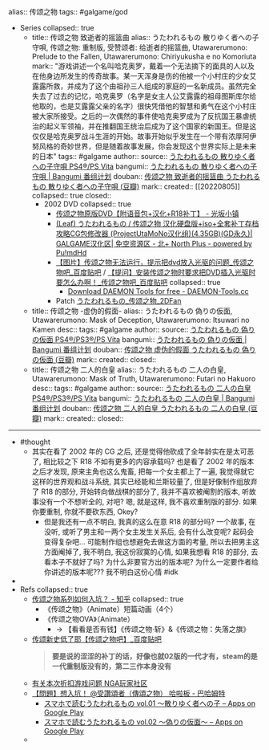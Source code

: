 alias:: 传颂之物
tags:: #galgame/god
- Series
  collapsed:: true
  - title:: 传颂之物 致逝者的摇篮曲
    alias:: うたわれるもの 散りゆく者への子守唄, 传颂之物: 重制版, 受赞颂者: 给逝者的摇篮曲, Utawarerumono: Prelude to the Fallen, Utawarerumono: Chiriyukusha e no Komoriuta
    mark:: "游戏讲述一个名叫哈克奥罗，戴着一个无法摘下的面具的人以及在他身边所发生的传奇故事。某一天浑身是伤的他被一个小村庄的少女艾露露所救，并成为了这个由祖孙三人组成的家庭的一名新成员。虽然完全失去了过去的记忆，哈克奥罗（名字是女主人公艾露露的祖母图斯库尔给他取的，也是艾露露父亲的名字）很快凭借他的智慧和勇气在这个小村庄被大家所接受。之后的一次偶然的事件使哈克奥罗成为了反抗国王暴虐统治的起义军领袖，并在推翻国王统治后成为了这个国家的新国王。但是这仅仅是哈克奥罗战斗生涯的开始。故事开始似乎发生在一个带有浓厚阿伊努风格的奇妙世界，但是随着故事发展，你会发现这个世界实际上是未来的日本"
    tags:: #galgame
    author:: 
    source:: [うたわれるもの 散りゆく者への子守唄 PS4®/PS Vita](https://aquaplus.jp/uta/chiri/)
    bangumi:: [うたわれるもの 散りゆく者への子守唄 | Bangumi 番组计划](https://bgm.tv/subject/229849)
    douban:: [传颂之物 致逝者的摇篮曲 うたわれるもの 散りゆく者への子守唄 (豆瓣)](https://www.douban.com/game/27202571/)
    mark:: 
    created:: [[20220805]]
    collapsed:: true
    closed:: 
    - 2002 DVD
      collapsed:: true
      - [传颂之物原版DVD【附语音包+汉化+R18补丁】 - 光坂小镇](https://www.clfans.club/6177/)
      - [(Leaf) うたわれるもの / 传颂之物 汉化硬盘版+iso+全套补丁存档攻略CG包修改器 (ProjectUtaMoNo汉化组)(4.35GB)(GD永久)| GALGAME汉化区| 免空资源区 - 北+ North Plus - powered by Pu!mdHd](https://bbs.north-plus.net/read.php?tid-1172056-fpage-0-toread--page-1.html)
      - [【图片】传颂之物无法运行，提示把dvd放入光驱的问题_传颂之物吧_百度贴吧](https://tieba.baidu.com/p/3814815198) / [【提问】安装传颂之物时要求把DVD插入光驱时要怎么办啊！_传颂之物吧_百度贴吧](https://tieba.baidu.com/p/4235189894)
        collapsed:: true
        - [Download DAEMON Tools for free - DAEMON-Tools.cc](https://www.daemon-tools.cc/downloads#page)
      - Patch [うたわれるもの_传颂之物_2DFan](https://www.2dfan.com/subjects/74)
  - title:: 传颂之物 -虚伪的假面-
    alias:: うたわれるもの 偽りの仮面, Utawarerumono: Mask of Deception, Utawarerumono: Itsuwari no Kamen
    desc:: 
    tags:: #galgame
    author:: 
    source:: [うたわれるもの 偽りの仮面 PS4®/PS3®/PS Vita](https://aquaplus.jp/uta/itsu/)
    bangumi::  [うたわれるもの 偽りの仮面 | Bangumi 番组计划](https://bgm.tv/subject/32340)
    douban:: [传颂之物 虚伪的假面 うたわれるもの 偽りの仮面 (豆瓣)](https://www.douban.com/game/26605179/)
    mark:: 
    created:: 
    closed:: 
  - title:: 传颂之物 二人的白皇
    alias:: うたわれるもの 二人の白皇, Utawarerumono: Mask of Truth, Utawarerumono: Futari no Hakuoro
    desc:: 
    tags:: #galgame
    author:: 
    source:: [うたわれるもの 二人の白皇 PS4®/PS3®/PS Vita](https://aquaplus.jp/uta/oro/)
    bangumi:: [うたわれるもの 二人の白皇 | Bangumi 番组计划](https://bgm.tv/subject/157916)
    douban:: [传颂之物 二人的白皇 うたわれるもの 二人の白皇 (豆瓣)](https://www.douban.com/game/26771073/)
    mark:: 
    created:: 
    closed:: 
- ---
- #thought
  - 其实在看了 2002 年的 CG 之后, 还是觉得他砍成了全年龄实在是太可恶了, 相比较之下 R18 不如有更多的内容承载吗? 也是看了 2002 年的版本之后才发现, 原来主角也这么鬼畜, 把每一个女主都上了一遍, 我觉得就它这样的世界观和战斗系统, 其实已经能和兰斯较量了, 但是好像制作组放弃了 R18 的部分, 开始转向做战棋的部分了, 我并不喜欢被阉割的版本, 听故事没有一个不想听全的, 对吧? 嗯, 就是这样, 我不喜欢重制版的部分. 如果你要重制, 你就不要砍东西, Okey?
    - 但是我还有一点不明白, 我真的这么在意 R18 的部分吗? 一个故事, 在没听, 或听了男主和一两个女主发生关系后, 会有什么改变呢? 起码会变得复杂吧... 可能制作组也想避免去做这方面的考量, 所以去把男主这方面阉掉了, 我不明白, 我这份寂寞的心情, 如果我想看 R18 的部分, 去看本子不就好了吗? 为什么非要官方出的版本呢? 为什么一定要作者给你讲述的版本呢??? 我不明白这份心情
      #idk
-
- Refs
  collapsed:: true
  - [传颂之物系列如何入坑？ - 知乎](https://www.zhihu.com/question/312667752/)
    collapsed:: true
    - 《传颂之物》（Animate）短篇动画（4个）
    - 《传颂之物OVA》（Animate）
      - → 【看看是否有钱】《传颂之物·斩》&《传颂之物：失落之旗》
  - [传颂新史低了耶【传颂之物吧】_百度贴吧](https://tieba.baidu.com/p/7760399031?pid=143470531318&cid=143470885749#143470885749)
    > **要是说的涩涩的补丁的话，好像也就02版的一代才有，steam的是一代重制版没有的，第二三作本身没有**
  - [有关本次折扣游戏问题 NGA玩家社区](https://ngabbs.com/read.php?tid=27925021&rand=752)
  - [【問題】想入坑！ @受讚頌者（傳頌之物） 哈啦板 - 巴哈姆特](https://forum.gamer.com.tw/C.php?bsn=9853&snA=1227)
    - [スマホで読むうたわれるもの vol.01 ～散りゆく者への子 – Apps on Google Play](https://play.google.com/store/apps/details?id=jp.aquaplus.utaware1sp)
    - [スマホで読むうたわれるもの vol.02 ～偽りの仮面～ – Apps on Google Play](https://play.google.com/store/apps/details?id=jp.aquaplus.utaware2sp)
  -